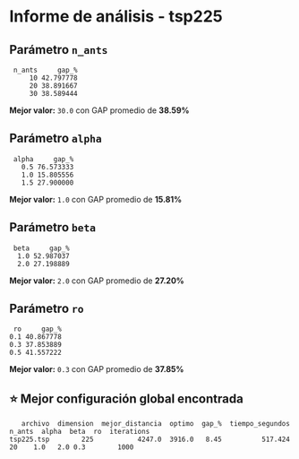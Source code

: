 # Informe de análisis - tsp225


## Parámetro `n_ants`

```
 n_ants     gap_%
     10 42.797778
     20 38.891667
     30 38.589444
```

**Mejor valor:** `30.0` con GAP promedio de **38.59%**


## Parámetro `alpha`

```
 alpha     gap_%
   0.5 76.573333
   1.0 15.805556
   1.5 27.900000
```

**Mejor valor:** `1.0` con GAP promedio de **15.81%**


## Parámetro `beta`

```
 beta     gap_%
  1.0 52.987037
  2.0 27.198889
```

**Mejor valor:** `2.0` con GAP promedio de **27.20%**


## Parámetro `ro`

```
 ro     gap_%
0.1 40.867778
0.3 37.853889
0.5 41.557222
```

**Mejor valor:** `0.3` con GAP promedio de **37.85%**


## ⭐ Mejor configuración global encontrada


```
   archivo  dimension  mejor_distancia  optimo  gap_%  tiempo_segundos  n_ants  alpha  beta  ro  iterations
tsp225.tsp        225           4247.0  3916.0   8.45          517.424      20    1.0   2.0 0.3        1000

```